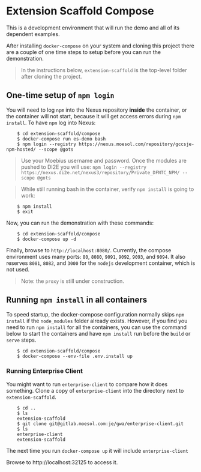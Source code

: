# Extension Scaffold Compose

This is a development environment that will run the demo
and all of its dependent examples.

After installing `docker-compose` on your system and cloning this project
there are a couple of one time steps to setup before you can run the demonstration.

> In the instructions below, `extension-scaffold` is the top-level folder after cloning the project.

## One-time setup of `npm login`

You will need to log `npm` into the Nexus repository **inside** the container,
or the container will not start, because it will get access errors during `npm install`.
To have `npm` log into Nexus:

```
    $ cd extension-scaffold/compose
    $ docker-compose run es-demo bash
    $ npm login --registry https://nexus.moesol.com/repository/gccsje-npm-hosted/ --scope @gots
```
> Use your Moebius username and password.
> Once the modules are pushed to DI2E you will use:
> `npm login --registry https://nexus.di2e.net/nexus3/repository/Private_DFNTC_NPM/ --scope @gots`

>  While still running bash in the container, verify `npm install` is going to work:

```
    $ npm install
    $ exit
```

Now, you can run the demonstration with these commands:

```
    $ cd extension-scaffold/compose
    $ docker-compose up -d
```

Finally, browse to `http://localhost:8080/`. 
Currently, the compose environment uses many ports: `80`, `8080`, `9091`, `9092`, `9093`, and `9094`. 
It also reserves `8081`, `8082`, and `3000` for the `nodejs` development container, which is not used.

> Note: the `proxy` is still under construction.

## Running `npm install` in all containers

To speed startup, the docker-compose configuration normally
skips `npm install` if the `node_modules` folder already exists.
However, if you find you need to run `npm install` for all the
containers, you can use the command below to start the containers
and have `npm install` run before the `build` or `serve` steps.

```
    $ cd extension-scaffold/compose
    $ docker-compose --env-file .env.install up
```

### Running Enterprise Client

You might want to run `enterprise-client` to compare how it does something.
Clone a copy of `enterprise-client` into the directory next to `extension-scaffold`.

```
    $ cd ..
    $ ls 
    extension-scaffold
    $ git clone git@gitlab.moesol.com:je/gwa/enterprise-client.git
    $ ls
    enterprise-client
    extension-scaffold
```

The next time you run `docker-compose up` it will include `enterprise-client`

Browse to http://localhost:32125 to access it.
